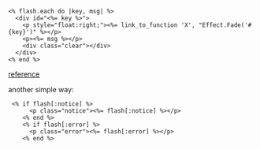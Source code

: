     <% flash.each do |key, msg| %>
      <div id="<%= key %>">
        <p style="float:right;"><%= link_to_function 'X', "Effect.Fade('#{key}')" %></p>
        <p><%= msg %></p>
        <div class="clear"></div>
      </div>
    <% end %>

[reference][1]

another simple way:

     <% if flash[:notice] %>
          <p class="notice"><%= flash[:notice] %></p>
        <% end %>
        <% if flash[:error] %>
          <p class="error"><%= flash[:error] %></p>
        <% end %>

[1]: http://travisonrails.com/2008/08/17/Working-with-the-flash-hash